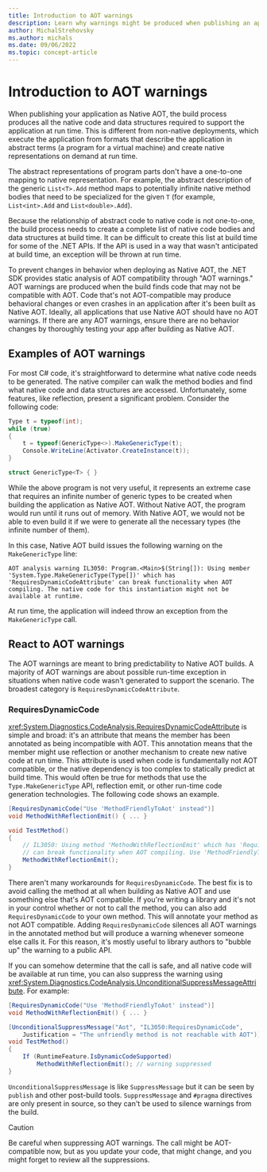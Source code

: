 ```yaml
---
title: Introduction to AOT warnings
description: Learn why warnings might be produced when publishing an application as Native AOT, how to address them, and how to make the application "AOT compatible."
author: MichalStrehovsky
ms.author: michals
ms.date: 09/06/2022
ms.topic: concept-article
---
```

# Introduction to AOT warnings

When publishing your application as Native AOT, the build process produces all the native code and data structures required to support the application at run time. This is different from non-native deployments, which execute the application from formats that describe the application in abstract terms (a program for a virtual machine) and create native representations on demand at run time.

The abstract representations of program parts don't have a one-to-one mapping to native representation. For example, the abstract description of the generic `List<T>.Add` method maps to potentially infinite native method bodies that need to be specialized for the given `T` (for example, `List<int>.Add` and `List<double>.Add`).

Because the relationship of abstract code to native code is not one-to-one, the build process needs to create a complete list of native code bodies and data structures at build time. It can be difficult to create this list at build time for some of the .NET APIs. If the API is used in a way that wasn't anticipated at build time, an exception will be thrown at run time.

To prevent changes in behavior when deploying as Native AOT, the .NET SDK provides static analysis of AOT compatibility through "AOT warnings." AOT warnings are produced when the build finds code that may not be compatible with AOT. Code that's not AOT-compatible may produce behavioral changes or even crashes in an application after it's been built as Native AOT. Ideally, all applications that use Native AOT should have no AOT warnings. If there are any AOT warnings, ensure there are no behavior changes by thoroughly testing your app after building as Native AOT.

## Examples of AOT warnings

For most C# code, it's straightforward to determine what native code needs to be generated. The native compiler can walk the method bodies and find what native code and data structures are accessed. Unfortunately, some features, like reflection, present a significant problem. Consider the following code:

```csharp
Type t = typeof(int);
while (true)
{
    t = typeof(GenericType<>).MakeGenericType(t);
    Console.WriteLine(Activator.CreateInstance(t));
}

struct GenericType<T> { }
```

While the above program is not very useful, it represents an extreme case that requires an infinite number of generic types to be created when building the application as Native AOT. Without Native AOT, the program would run until it runs out of memory. With Native AOT, we would not be able to even build it if we were to generate all the necessary types (the infinite number of them).

In this case, Native AOT build issues the following warning on the `MakeGenericType` line:

```
AOT analysis warning IL3050: Program.<Main>$(String[]): Using member 'System.Type.MakeGenericType(Type[])' which has 'RequiresDynamicCodeAttribute' can break functionality when AOT compiling. The native code for this instantiation might not be available at runtime.
```

At run time, the application will indeed throw an exception from the `MakeGenericType` call.

## React to AOT warnings

The AOT warnings are meant to bring predictability to Native AOT builds. A majority of AOT warnings are about possible run-time exception in situations when native code wasn't generated to support the scenario. The broadest category is `RequiresDynamicCodeAttribute`.

### RequiresDynamicCode

<xref:System.Diagnostics.CodeAnalysis.RequiresDynamicCodeAttribute> is simple and broad: it's an attribute that means the member has been annotated as being incompatible with AOT. This annotation means that the member might use reflection or another mechanism to create new native code at run time. This attribute is used when code is fundamentally not AOT compatible, or the native dependency is too complex to statically predict at build time. This would often be true for methods that use the `Type.MakeGenericType` API, reflection emit, or other run-time code generation technologies. The following code shows an example.

```csharp
[RequiresDynamicCode("Use 'MethodFriendlyToAot' instead")]
void MethodWithReflectionEmit() { ... }

void TestMethod()
{
    // IL3050: Using method 'MethodWithReflectionEmit' which has 'RequiresDynamicCodeAttribute'
    // can break functionality when AOT compiling. Use 'MethodFriendlyToAot' instead.
    MethodWithReflectionEmit();
}
```

There aren't many workarounds for `RequiresDynamicCode`. The best fix is to avoid calling the method at all when building as Native AOT and use something else that's AOT compatible. If you're writing a library and it's not in your control whether or not to call the method, you can also add `RequiresDynamicCode` to your own method. This will annotate your method as not AOT compatible. Adding `RequiresDynamicCode` silences all AOT warnings in the annotated method but will produce a warning whenever someone else calls it. For this reason, it's mostly useful to library authors to "bubble up" the warning to a public API.

If you can somehow determine that the call is safe, and all native code will be available at run time, you can also suppress the warning using <xref:System.Diagnostics.CodeAnalysis.UnconditionalSuppressMessageAttribute>. For example:

```csharp
[RequiresDynamicCode("Use 'MethodFriendlyToAot' instead")]
void MethodWithReflectionEmit() { ... }

[UnconditionalSuppressMessage("Aot", "IL3050:RequiresDynamicCode",
    Justification = "The unfriendly method is not reachable with AOT")]
void TestMethod()
{
    If (RuntimeFeature.IsDynamicCodeSupported)
        MethodWithReflectionEmit(); // warning suppressed
}
```

`UnconditionalSuppressMessage` is like `SuppressMessage` but it can be seen by `publish` and other post-build tools. `SuppressMessage` and `#pragma` directives are only present in source, so they can't be used to silence warnings from the build.

> [!CAUTION]
> Be careful when suppressing AOT warnings. The call might be AOT-compatible now, but as you update your code, that might change, and you might forget to review all the suppressions.
